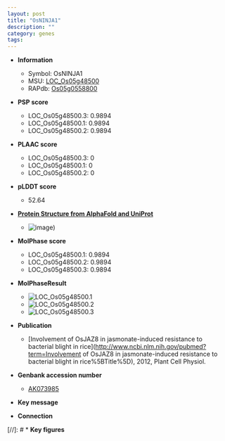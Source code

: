 ```yaml
---
layout: post
title: "OsNINJA1"
description: ""
category: genes
tags: 
---
```


* **Information**  
    + Symbol: OsNINJA1  
    + MSU: [LOC_Os05g48500](http://rice.plantbiology.msu.edu/cgi-bin/ORF_infopage.cgi?orf=LOC_Os05g48500)  
    + RAPdb: [Os05g0558800](http://rapdb.dna.affrc.go.jp/viewer/gbrowse_details/irgsp1?name=Os05g0558800)  

* **PSP score**  
    + LOC_Os05g48500.3: 0.9894 
    + LOC_Os05g48500.1: 0.9894 
    + LOC_Os05g48500.2: 0.9894 

* **PLAAC score**  
    + LOC_Os05g48500.3: 0 
    + LOC_Os05g48500.1: 0 
    + LOC_Os05g48500.2: 0 

* **pLDDT score**
    + 52.64

* **[Protein Structure from AlphaFold and UniProt](https://www.uniprot.org/uniprotkb/Q6AT41/entry#structure)**
    + ![image](https://ricepsp.github.io/images/Q6/AF-Q6AT41-F1.png))

* **MolPhase score**
    + LOC_Os05g48500.1: 0.9894
    + LOC_Os05g48500.2: 0.9894
    + LOC_Os05g48500.3: 0.9894

* **MolPhaseResult**
    + ![LOC_Os05g48500.1](https://ricepsp.github.io/pictures/LOC_Os05g/LOC_Os05g48500.1.png)
    + ![LOC_Os05g48500.2](https://ricepsp.github.io/pictures/LOC_Os05g/LOC_Os05g48500.2.png)
    + ![LOC_Os05g48500.3](https://ricepsp.github.io/pictures/LOC_Os05g/LOC_Os05g48500.3.png)

* **Publication**  
    + [Involvement of OsJAZ8 in jasmonate-induced resistance to bacterial blight in rice](http://www.ncbi.nlm.nih.gov/pubmed?term=Involvement of OsJAZ8 in jasmonate-induced resistance to bacterial blight in rice%5BTitle%5D), 2012, Plant Cell Physiol.

* **Genbank accession number**  
    + [AK073985](http://www.ncbi.nlm.nih.gov/nuccore/AK073985)

* **Key message**  

* **Connection**  

[//]: # * **Key figures**  


